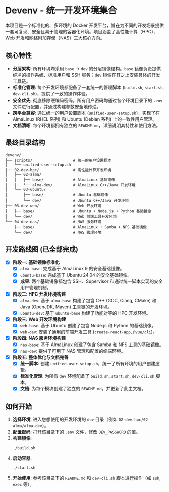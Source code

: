 # Devenv - 统一开发环境集合

本项目是一个标准化的、多环境的 Docker 开发平台，旨在为不同的开发场景提供一套可复现、安全且易于管理的容器化环境。项目涵盖了高性能计算（HPC）、Web 开发和网络附加存储（NAS）三大核心方向。

## 核心特性

- **分层架构**: 所有环境均采用 `base` -> `dev` 的分层镜像结构。`base` 镜像负责提供纯净的操作系统、标准用户和 SSH 服务；`dev` 镜像在其之上安装具体的开发工具链。
- **标准化管理**: 每个开发环境都配备了一套统一的管理脚本 (`build.sh`, `start.sh`, `dev-cli.sh`)，提供了一致的操作体验。
- **安全优先**: 彻底移除硬编码密码。所有用户密码均通过各个环境目录下的 `.env` 文件进行配置，并通过构建参数安全地传递。
- **跨平台兼容**: 通过统一的用户设置脚本 (`unified-user-setup.sh`)，实现了在 AlmaLinux (RHEL 系列) 和 Ubuntu (Debian 系列) 上的一致性用户管理。
- **文档清晰**: 每个环境都拥有独立的 `README.md`，详细说明其特性和使用方法。

## 最终目录结构

```
devenv/
├── scripts/                  # 统一的用户设置脚本
│   └── unified-user-setup.sh
├── 02-dev-hpc/               # 高性能计算开发环境
│   ├── 02-alma/
│   │   ├── base/             # AlmaLinux 基础镜像
│   │   └── alma-dev/         # AlmaLinux C++/Java 开发环境
│   └── 03-ubuntu/
│       ├── base/             # Ubuntu 基础镜像
│       └── dev/              # Ubuntu C++/Java 开发环境
├── 03-dev-web/               # Web 开发环境
│   ├── base/                 # Ubuntu + Node.js + Python 基础镜像
│   └── dev/                  # Web 前端工具开发环境
└── 04-dev-nas/               # NAS 服务环境
    ├── base/                 # AlmaLinux + Samba + NFS 基础镜像
    └── dev/                  # NAS 管理环境
```

## 开发路线图 (已全部完成)

-   [x] **阶段一: 基础镜像标准化**
    -   [x] `alma-base`: 完成基于 AlmaLinux 9 的安全基础镜像。
    -   [x] `ubuntu-base`: 完成基于 Ubuntu 24.04 的安全基础镜像。
    -   [x] **成果**: 两个基础镜像都包含 SSH、Supervisor 和通过统一脚本实现的安全用户管理机制。

-   [x] **阶段二: HPC 开发环境构建**
    -   [x] `alma-dev`: 基于 `alma-base` 构建了包含 C++ (GCC, Clang, CMake) 和 Java (OpenJDK, Maven) 工具链的开发环境。
    -   [x] `ubuntu-dev`: 基于 `ubuntu-base` 构建了功能对等的 HPC 开发环境。

-   [x] **阶段三: Web 开发环境构建**
    -   [x] `web-base`: 基于 Ubuntu 创建了包含 Node.js 和 Python 的基础镜像。
    -   [x] `web-dev`: 安装了通用的前端开发工具 (`create-react-app`, `@vue/cli`)。

-   [x] **阶段四: NAS 服务环境构建**
    -   [x] `nas-base`: 基于 AlmaLinux 创建了包含 Samba 和 NFS 工具的基础镜像。
    -   [x] `nas-dev`: 提供了可用于 NAS 管理和配置的终端环境。

-   [x] **阶段五: 整体优化与文档完善**
    -   [x] **统一脚本**: 创建 `unified-user-setup.sh`，统一了所有环境的用户创建逻辑。
    -   [x] **标准化管理**: 为所有 `dev` 环境配备了 `build.sh`, `start.sh`, `dev-cli.sh` 脚本。
    -   [x] **文档**: 为每个模块创建了独立的 `README.md`，并更新了此主文档。

## 如何开始

1.  **选择环境**: 进入您想使用的开发环境的 `dev` 目录（例如 `02-dev-hpc/02-alma/alma-dev`）。
2.  **配置密码**: 打开该目录下的 `.env` 文件，修改 `DEV_PASSWORD` 的值。
3.  **构建镜像**:
    ```bash
    ./build.sh
    ```
4.  **启动容器**:
    ```bash
    ./start.sh
    ```
5.  **开始使用**: 参考该目录下的 `README.md` 和 `dev-cli.sh` 脚本进行操作（如 `ssh`, `exec` 等）。

